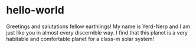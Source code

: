 # hello-world
Greetings and salutations fellow earthlings!
My name is Yerd-Nerp and I am just like you in almost every discernible way.
I find that this planet is a very habitable and comfortable planet for a class-m solar system!
